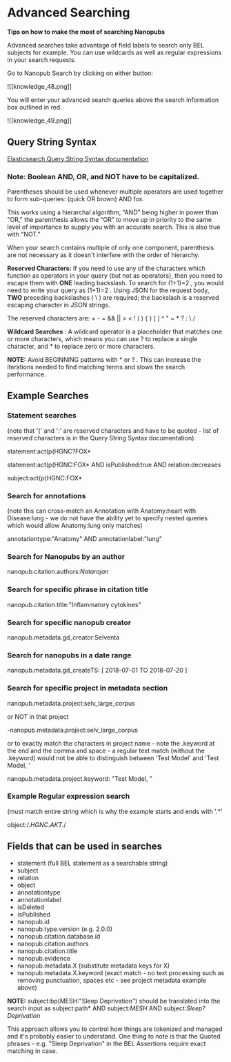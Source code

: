 # Advanced Searching

**Tips on how to make the most of searching Nanopubs**

Advanced searches take advantage of field labels to search only BEL subjects for example. You can use wildcards as well as regular expressions in your search requests.

Go to Nanopub Search by clicking on either button:

![[knowledge_48.png]]

   You will enter your advanced search queries above the search information box outlined in red.

![[knowledge_49.png]]

##  Query String Syntax
  
[Elasticsearch Query String Syntax documentation](https://www.elastic.co/guide/en/elasticsearch/reference/current/query-dsl-query-string-query.html#query-string-syntax)

###  Note: Boolean AND, OR, and NOT have to be capitalized.

Parentheses should be used whenever multiple operators are used together to form sub-queries: (quick OR brown) AND fox.

This works using a hierarchal algorithm, “AND” being higher in power than "OR," the parenthesis allows the “OR” to move up in priority to the same level of importance to supply you with an accurate search. This is also true with "NOT."  

When your search contains multiple of only one component, parenthesis are not necessary as it doesn't interfere with the order of hierarchy.

**Reserved Characters:**  If you need to use any of the characters which function as operators in your query (but not as operators), then you need to escape them with  **ONE**  leading backslash. To search for  (1+1)=2  , you would need to write your query as  \(1\+1\)\=2  . Using JSON for the request body,  **TWO**  preceding backslashes (  \\  ) are required; the backslash is a reserved escaping character in JSON strings.

The reserved characters are:  + - = && || > < ! ( ) { } [ ] ^ " ~ * ? : \ /

**Wildcard Searches**  : A wildcard operator is a placeholder that matches one or more characters, which means you can use  ?  to replace a single character, and  *  to replace zero or more characters.

**NOTE:**  Avoid BEGINNING patterns with  *  or  ?  . This can increase the iterations needed to find matching terms and slows the search performance.


##  Example Searches

###  Statement searches 
(note that '(' and ':' are reserved characters and have to be quoted - list of reserved characters is in the Query String Syntax documentation). 

statement:act\(p\(HGNC?FOX*

statement:act\(p\(HGNC\:FOX* AND isPublished:true AND relation:decreases

subject:act\(p\(HGNC\:FOX*   



### Search for annotations 
(note this can cross-match an Annotation with Anatomy:heart with Disease:lung - we do not have the ability yet to specify nested queries which would allow Anatomy:lung only matches)

annotationtype:"Anatomy" AND annotationlabel:"lung"



### Search for Nanopubs by an author

nanopub.citation.authors:*Natarajan*  


### Search for specific phrase in citation title

nanopub.citation.title:"Inflammatory cytokines"  


### Search for specific nanopub creator

nanopub.metadata.gd\_creator:Selventa  


### Search for nanopubs in a date range

nanopub.metadata.gd\_createTS: [ 2018-07-01 TO 2018-07-20 ]


### Search for specific project in metadata section

nanopub.metadata.project:selv\_large\_corpus

or NOT in that project

-nanopub.metadata.project:selv\_large\_corpus

or to exactly match the characters in project name - note the .keyword at the end and the comma and space - a regular text match (without the .keyword) would not be able to distinguish between 'Test Model' and 'Test Model, '

nanopub.metadata.project.keyword: "Test Model, "  


### Example Regular expression search 
(must match entire string which is why the example starts and ends with '.*'

object:/.*HGNC.AKT.*/


##  Fields that can be used in searches

*  statement (full BEL statement as a searchable string)
*  subject
*  relation
*  object
*  annotationtype
*  annotationlabel
*  isDeleted
*  isPublished
*  nanopub.id
*  nanopub.type.version (e.g. 2.0.0)
*  nanopub.citation.database.id
*  nanopub.citation.authors
*  nanopub.citation.title
*  nanopub.evidence
*  nanopub.metadata.X (substitute metadata keys for X)
*  nanopub.metadata.X.keyword (exact match - no text processing such as removing punctuation, spaces etc - see project metadata example above)

**NOTE:**  subject:bp\(MESH\:"Sleep Deprivation"\) should be translated into the search input as subject:path* AND subject:*MESH* AND subject:*Sleep?Deprivation*

This approach allows you to control how things are tokenized and managed and it's probably easier to understand. One thing to note is that the Quoted phrases - e.g. "Sleep Deprivation" in the BEL Assertions require exact matching in case.
